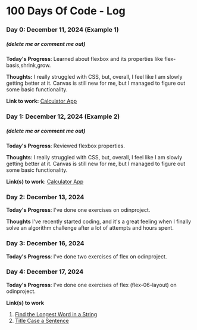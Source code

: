 # 100 Days Of Code - Log

### Day 0: December 11, 2024 (Example 1)
##### (delete me or comment me out)

**Today's Progress**: Learned about flexbox and its properties like flex-basis,shrink,grow.

**Thoughts:** I really struggled with CSS, but, overall, I feel like I am slowly getting better at it. Canvas is still new for me, but I managed to figure out some basic functionality.

**Link to work:** [Calculator App](http://www.example.com)

### Day 1: December 12, 2024 (Example 2)
##### (delete me or comment me out)

**Today's Progress**: Reviewed flexbox properties.

**Thoughts**: I really struggled with CSS, but, overall, I feel like I am slowly getting better at it. Canvas is still new for me, but I managed to figure out some basic functionality.

**Link(s) to work**: [Calculator App](http://www.example.com)


### Day 2: December 13, 2024

**Today's Progress**: I've done one  exercises on odinproject.

**Thoughts** I've recently started coding, and it's a great feeling when I finally solve an algorithm challenge after a lot of attempts and hours spent.

### Day 3: December 16, 2024

**Today's Progress**: I've done two  exercises of flex on odinproject.

### Day 4: December 17, 2024

**Today's Progress**: I've done one exercises of flex (flex-06-layout) on odinproject.

**Link(s) to work**
1. [Find the Longest Word in a String](https://www.freecodecamp.com/challenges/find-the-longest-word-in-a-string)
2. [Title Case a Sentence](https://www.freecodecamp.com/challenges/title-case-a-sentence)
